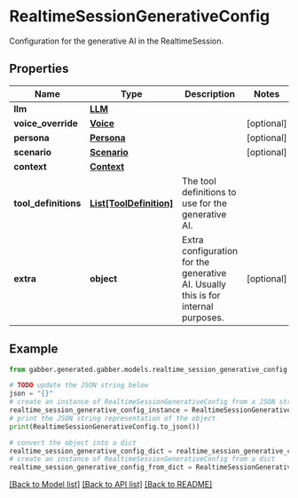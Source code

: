# RealtimeSessionGenerativeConfig

Configuration for the generative AI in the RealtimeSession.

## Properties

Name | Type | Description | Notes
------------ | ------------- | ------------- | -------------
**llm** | [**LLM**](LLM.md) |  | 
**voice_override** | [**Voice**](Voice.md) |  | [optional] 
**persona** | [**Persona**](Persona.md) |  | [optional] 
**scenario** | [**Scenario**](Scenario.md) |  | [optional] 
**context** | [**Context**](Context.md) |  | 
**tool_definitions** | [**List[ToolDefinition]**](ToolDefinition.md) | The tool definitions to use for the generative AI. | 
**extra** | **object** | Extra configuration for the generative AI. Usually this is for internal purposes. | [optional] 

## Example

```python
from gabber.generated.gabber.models.realtime_session_generative_config import RealtimeSessionGenerativeConfig

# TODO update the JSON string below
json = "{}"
# create an instance of RealtimeSessionGenerativeConfig from a JSON string
realtime_session_generative_config_instance = RealtimeSessionGenerativeConfig.from_json(json)
# print the JSON string representation of the object
print(RealtimeSessionGenerativeConfig.to_json())

# convert the object into a dict
realtime_session_generative_config_dict = realtime_session_generative_config_instance.to_dict()
# create an instance of RealtimeSessionGenerativeConfig from a dict
realtime_session_generative_config_from_dict = RealtimeSessionGenerativeConfig.from_dict(realtime_session_generative_config_dict)
```
[[Back to Model list]](../README.md#documentation-for-models) [[Back to API list]](../README.md#documentation-for-api-endpoints) [[Back to README]](../README.md)


